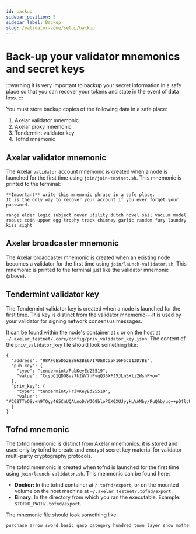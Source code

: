 ```yaml
---
id: backup
sidebar_position: 5
sidebar_label: Backup
slug: /validator-zone/setup/backup
---
```


# Back-up your validator mnemonics and secret keys

:::warning
It is very important to backup your secret information in a safe place so that you can recover your tokens and state in the event of data loss.
:::

You must store backup copies of the following data in a safe place:

1. Axelar validator mnemonic
2. Axelar proxy mnemonic
3. Tendermint validator key
4. Tofnd mnemonic

## Axelar validator mnemonic

The Axelar `validator` account mnemonic is created when a node is launched for the first time using `join/join-testnet.sh`.  This mnemonic is printed to the terminal:

```
**Important** write this mnemonic phrase in a safe place.
It is the only way to recover your account if you ever forget your password.

range elder logic subject never utility dutch novel sail vacuum model robust coin upper egg trophy track chimney garlic random fury laundry kiss sight
```

## Axelar broadcaster mnemonic

The Axelar broadcaster mnemonic is created when an existing node becomes a validator for the first time using `join/launch-validator.sh`.  This mnemonic is printed to the terminal just like the validator mnemonic (above).

## Tendermint validator key

The Tendermint validator key is created when a node is launched for the first time.
This key is distinct from the validator mnemonic---it is used by your validator for signing network consensus messages.

It can be found within the node's container at `c` or on the host at `~/.axelar_testnet/.core/config/priv_validator_key.json`.  The content of the `priv_validator_key` file should look something like:

```
{
  "address": "98AF6E5D52BBB62BE6717DE8C55F16F5C013D7BE",
  "pub_key": {
    "type": "tendermint/PubKeyEd25519",
    "value": "CcspC1QDG8vz7kIW/7nPvqQ35XFJ5JLn5+li2WshP+o="
  },
  "priv_key": {
    "type": "tendermint/PrivKeyEd25519",
    "value": "VCG8TTeOSv+n9TOyy465CnUQALnoD/WJG9bloPGX0XUJyykLVAMby/PuQhb/uc++pDflcUnkkufn6WLZayE/6g=="
  }
}
```

## Tofnd mnemonic

The tofnd mnemonic is distinct from Axelar mnemonics: it is stored and used only by tofnd to create and encrypt secret key material for validator multi-party cryptography protocols.

The tofnd mnemonic is created when tofnd is launched for the first time using `join/launch-validator.sh`.  This menmonic can be found here:

* **Docker:** In the tofnd container at `/.tofnd/export`, or on the mounted volume on the host machine at `~/.axelar_testnet/.tofnd/export`.
* **Binary:** In the directory from which you ran the executable.  Example: `$TOFND_PATH/.tofnd/export`.

The mnemonic file should look something like:
```bash
purchase arrow sword basic gasp category hundred town layer snow mother roast digital fragile repeat monitor wrong combine awful nature damage rib skull chalk
```
